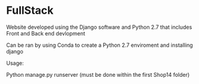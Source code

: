 # FullStack
Website developed using the Django software and Python 2.7 that includes Front and Back end devlopment

Can be ran by using Conda to create a Python 2.7 enviroment and installing django

Usage:

Python manage.py runserver (must be done within the first Shop14 folder)
